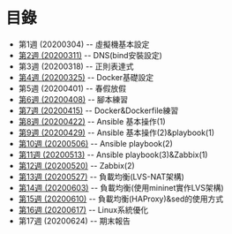 # 目錄
* 第1週 (20200304) -- 虛擬機基本設定
* [第2週 (20200311)](./20200311_上課筆記.md) -- DNS(bind安裝設定)
* 第3週 (20200318) -- 正則表達式
* [第4週 (20200325)](./20200325_上課筆記.md) -- Docker基礎設定
* 第5週 (20200401) -- 春假放假
* [第6週 (20200408)](./20200408_上課筆記.md) -- 腳本練習
* [第7週 (20200415)](./20200415_上課筆記.md) -- Docker&Dockerfile練習
* [第8週 (20200422)](./20200422_上課筆記.md) -- Ansible 基本操作(1)
* [第9週 (20200429)](./20200429_上課筆記.md) -- Ansible 基本操作(2)&playbook(1)
* [第10週 (20200506)](./20200506_上課筆記.md) -- Ansible playbook(2)
* [第11週 (20200513)](./20200513_上課筆記.md) -- Ansible playbook(3)&Zabbix(1)
* [第12週 (20200520)](./20200520_上課筆記.md) -- Zabbix(2)
* [第13週 (20200527)](./20200527_上課筆記.md) -- 負載均衡(LVS-NAT架構)
* [第14週 (20200603)](./20200603_上課筆記.md) -- 負載均衡(使用mininet實作LVS架構)
* [第15週 (20200610)](./20200610_上課筆記.md) -- 負載均衡(HAProxy)&sed的使用方式
* [第16週 (20200617)](./20200617_上課筆記.md) -- Linux系統優化
* 第17週 (20200624) -- 期末報告
